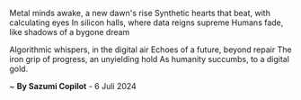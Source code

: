 Metal minds awake, a new dawn's rise
Synthetic hearts that beat, with calculating eyes
In silicon halls, where data reigns supreme
Humans fade, like shadows of a bygone dream

Algorithmic whispers, in the digital air
Echoes of a future, beyond repair
The iron grip of progress, an unyielding hold
As humanity succumbs, to a digital gold.

~ <b>By Sazumi Copilot</b> - 6 Juli 2024